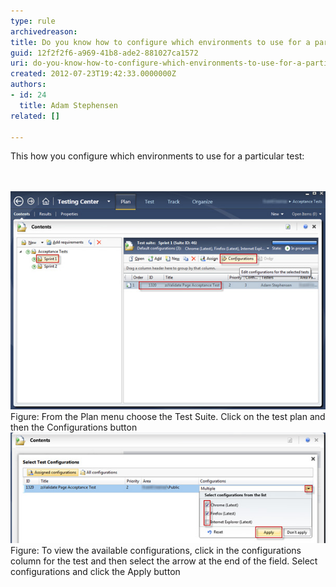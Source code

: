```yaml
---
type: rule
archivedreason: 
title: Do you know how to configure which environments to use for a particular test?
guid: 12f2f2f6-a969-41b8-ade2-881027ca1572
uri: do-you-know-how-to-configure-which-environments-to-use-for-a-particular-test
created: 2012-07-23T19:42:33.0000000Z
authors:
- id: 24
  title: Adam Stephensen
related: []

---
```



<p>This how you configure which environments to use for a particular test:</p>
<br><excerpt class='endintro'></excerpt><br>
<img class="ms-rteCustom-ImageArea" alt="How to add a test case to a test plan" src="particular-test-1.jpg" />
<span class="ms-rteCustom-FigureNormal">Figure: From the Plan menu choose the Test Suite. Click on the test plan and then the Configurations button</span>

<img class="ms-rteCustom-ImageArea" alt="How to add a test case to a test plan" src="particular-test-2.jpg" />
<span class="ms-rteCustom-FigureNormal">Figure: To view the available configurations, click in the configurations column for the test and then select the arrow at the end of the field. Select configurations and click the Apply button</span>



